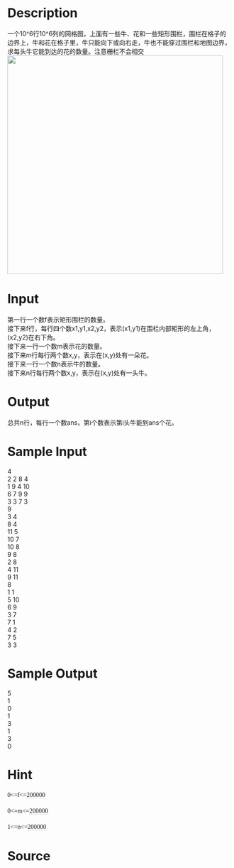 
# Description

<div class="content"><div>一个10^6行10^6列的网格图，上面有一些牛、花和一些矩形围栏，围栏在格子的边界上，牛和花在格子里，牛只能向下或向右走，牛也不能穿过围栏和地图边界，求每头牛它能到达的花的数量。注意栅栏不会相交</div>
<div><img width="486" height="492" alt="" src="source/bzoj/4422/img/aHR0cHM6Ly9seWRzeS5jb20vSnVkZ2VPbmxpbmUvdXBsb2FkLzIwMTYwMy9hYS5wbmc=.png"/></div>
<div></div>
<p class="MsoNormal"></p>
<p></p></div>

# Input

<div class="content"><div>第一行一个数f表示矩形围栏的数量。</div>
<div>接下来f行，每行四个数x1,y1,x2,y2，表示(x1,y1)在围栏内部矩形的左上角，(x2,y2)在右下角。</div>
<div>接下来一行一个数m表示花的数量。</div>
<div>接下来m行每行两个数x,y，表示在(x,y)处有一朵花。</div>
<div>接下来一行一个数n表示牛的数量。</div>
<div>接下来n行每行两个数x,y，表示在(x,y)处有一头牛。</div>
<div></div>
<p></p></div>

# Output

<div class="content"><div>总共n行，每行一个数ans，第i个数表示第i头牛能到ans个花。</div>
<div>
<div></div>
</div>
<p></p></div>

# Sample Input

<div class="content"><span class="sampledata">4<br/>
2 2 8 4<br/>
1 9 4 10<br/>
6 7 9 9<br/>
3 3 7 3<br/>
9<br/>
3 4<br/>
8 4<br/>
11 5<br/>
10 7<br/>
10 8<br/>
9 8<br/>
2 8<br/>
4 11<br/>
9 11<br/>
8<br/>
1 1<br/>
5 10<br/>
6 9<br/>
3 7<br/>
7 1<br/>
4 2<br/>
7 5<br/>
3 3</span></div>

# Sample Output

<div class="content"><span class="sampledata">5<br/>
1<br/>
0<br/>
1<br/>
3<br/>
1<br/>
3<br/>
0</span></div>

# Hint

<div class="content"><p></p><div style="font-family: &#39;lucida Grande&#39;, Verdana, &#39;Microsoft YaHei&#39;; font-size: 14px; line-height: 19.16666603088379px;">0&lt;=f&lt;=<span style="border-bottom-width: 1px; border-bottom-style: dashed; border-bottom-color: rgb(204, 204, 204); z-index: 1;" data="200000" t="7">200000</span></div><br/>
<div style="font-family: &#39;lucida Grande&#39;, Verdana, &#39;Microsoft YaHei&#39;; font-size: 14px; line-height: 19.16666603088379px;">0&lt;=m&lt;=<span style="border-bottom-width: 1px; border-bottom-style: dashed; border-bottom-color: rgb(204, 204, 204); z-index: 1;" data="200000" t="7">200000</span></div><br/>
<div style="font-family: &#39;lucida Grande&#39;, Verdana, &#39;Microsoft YaHei&#39;; font-size: 14px; line-height: 19.16666603088379px;">1&lt;=n&lt;=<span style="border-bottom-width: 1px; border-bottom-style: dashed; border-bottom-color: rgb(204, 204, 204); z-index: 1; position: static;" data="200000" t="7">200000</span></div><p></p></div>

# Source

<div class="content"><p><a href="problemset.php?search="></a></p></div>

